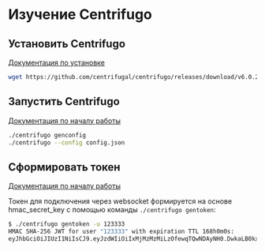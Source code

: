 # Изучение Centrifugo

## Установить Centrifugo

[Документация по установке](https://centrifugal.dev/docs/getting-started/installation)

```sh
wget https://github.com/centrifugal/centrifugo/releases/download/v6.0.2/centrifugo_6.0.2_linux_amd64.tar.gz && tar -xzf centrifugo_6.0.2_linux_amd64.tar.gz
```

## Запустить Centrifugo

[Документация по началу работы](https://centrifugal.dev/docs/getting-started/quickstart)

```sh
./centrifugo genconfig
./centrifugo --config config.json
```

## Сформировать токен

[Документация по началу работы](https://centrifugal.dev/docs/getting-started/quickstart)

Токен для подключения через websocket формируется на основе hmac_secret_key с помощью команды `./centrifugo gentoken`:

```sh
$ ./centrifugo gentoken -u 123333
HMAC SHA-256 JWT for user "123333" with expiration TTL 168h0m0s:
eyJhbGciOiJIUzI1NiIsCJ9.eyJzdWIiOiIxMjMzMzMiLzOfewqTQwNDAyNH0.DwkaLB0kxByKk4C_VuPCDT9KEGeJOHwU1N3H9-C6Lno
```
